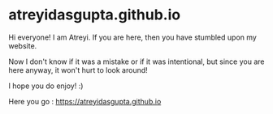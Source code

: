 # atreyidasgupta.github.io

Hi everyone! I am Atreyi. If you are here, then you have stumbled
upon my website. 

Now I don't know if it was a mistake or if it was intentional,
but since you are here anyway, it won't hurt to look around!

I hope you do enjoy! :) 

Here you go : https://atreyidasgupta.github.io
